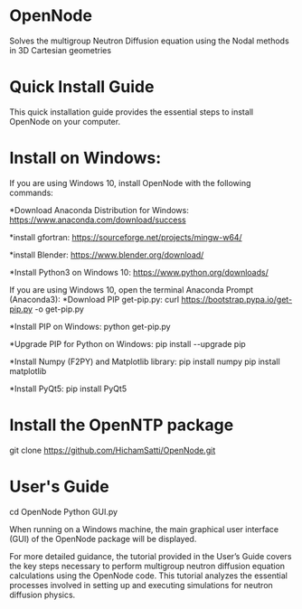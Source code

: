 # OpenNode
Solves the multigroup Neutron Diffusion equation using the Nodal methods in 3D Cartesian geometries

Quick Install Guide
===================
This quick installation guide provides the essential steps to install OpenNode on your computer.


Install on Windows:
===================
If you are using Windows 10, install OpenNode with the following commands:

*Download Anaconda Distribution for Windows:
https://www.anaconda.com/download/success

*install gfortran:
https://sourceforge.net/projects/mingw-w64/

*install Blender:
https://www.blender.org/download/

*Install Python3 on Windows 10:
https://www.python.org/downloads/

If you are using Windows 10, open the terminal Anaconda Prompt (Anaconda3):
*Download PIP get-pip.py:
curl https://bootstrap.pypa.io/get-pip.py -o get-pip.py

*Install PIP on Windows:
python get-pip.py

*Upgrade PIP for Python on Windows:
pip install --upgrade pip

*Install Numpy (F2PY) and Matplotlib library:
pip install numpy
pip install matplotlib

*Install PyQt5:
pip install PyQt5



Install the OpenNTP package
===========================
git clone https://github.com/HichamSatti/OpenNode.git



User's Guide
============
cd OpenNode
Python GUI.py

When running on a Windows machine, the main graphical user interface (GUI) of the OpenNode package will be displayed.

For more detailed guidance, the tutorial provided in the User’s Guide covers the key steps necessary to perform multigroup neutron diffusion equation calculations using the OpenNode code. This tutorial analyzes the essential processes involved in setting up and executing simulations for neutron diffusion physics.
